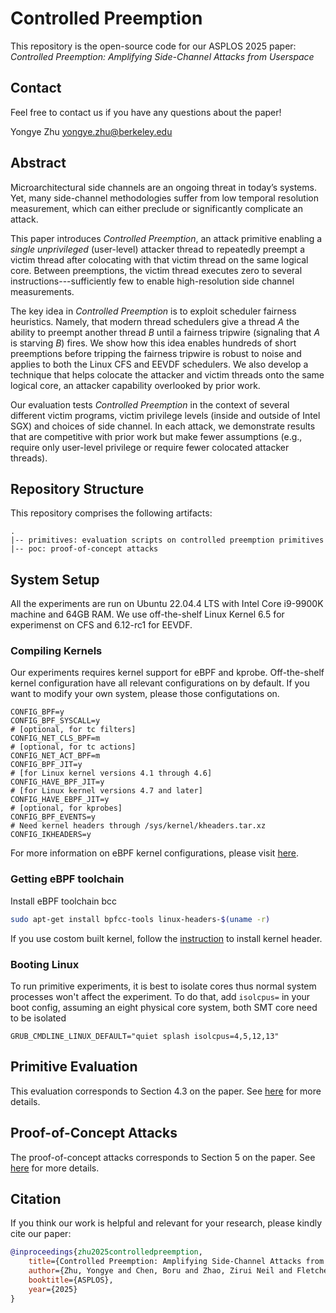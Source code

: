 # Controlled Preemption
This repository is the open-source code for our ASPLOS 2025 paper: *Controlled Preemption: Amplifying Side-Channel Attacks from Userspace*

## Contact
Feel free to contact us if you have any questions about the paper!

Yongye Zhu [yongye.zhu@berkeley.edu](mailto:yongye.zhu@berkeley.edu)

## Abstract
Microarchitectural side channels are an ongoing threat in today’s systems.
Yet, many side-channel methodologies suffer from low temporal resolution measurement, which can either preclude or significantly complicate an attack.

This paper introduces *Controlled Preemption*, an attack primitive enabling a *single unprivileged* (user-level) attacker thread to repeatedly preempt a victim thread after colocating with that victim thread on the same logical core.
Between preemptions, the victim thread executes zero to several instructions---sufficiently few to enable high-resolution side channel measurements.

The key idea in *Controlled Preemption* is to exploit scheduler fairness heuristics. 
Namely, that modern thread schedulers give a thread $A$ the ability to preempt another thread $B$ until a fairness tripwire (signaling that $A$ is starving $B$) fires.
We show how this idea enables hundreds of short preemptions before tripping the fairness tripwire is robust to noise and applies to both the Linux CFS and EEVDF schedulers.
We also develop a technique that helps colocate the attacker and victim threads
onto the same logical core, an attacker capability overlooked by prior work.

Our evaluation tests *Controlled Preemption* in the context of several different victim programs, victim privilege levels (inside and outside of Intel SGX) and 
choices of side channel.
In each attack, we demonstrate results that are competitive with prior work but make fewer assumptions (e.g., require only user-level privilege or require fewer colocated attacker threads).

## Repository Structure
This repository comprises the following artifacts:
```
.
|-- primitives: evaluation scripts on controlled preemption primitives
|-- poc: proof-of-concept attacks
```

## System Setup
All the experiments are run on Ubuntu 22.04.4 LTS with Intel Core i9-9900K machine and 64GB RAM. We use off-the-shelf Linux Kernel 6.5 for experimenst on CFS and 6.12-rc1 for EEVDF.
### Compiling Kernels
Our experiments requires kernel support for eBPF and kprobe. Off-the-shelf kernel configuration have all relevant configurations on by default. If you want to modify your own system, please those configutations on. 
```
CONFIG_BPF=y
CONFIG_BPF_SYSCALL=y
# [optional, for tc filters]
CONFIG_NET_CLS_BPF=m
# [optional, for tc actions]
CONFIG_NET_ACT_BPF=m
CONFIG_BPF_JIT=y
# [for Linux kernel versions 4.1 through 4.6]
CONFIG_HAVE_BPF_JIT=y
# [for Linux kernel versions 4.7 and later]
CONFIG_HAVE_EBPF_JIT=y
# [optional, for kprobes]
CONFIG_BPF_EVENTS=y
# Need kernel headers through /sys/kernel/kheaders.tar.xz
CONFIG_IKHEADERS=y
```
For more information on eBPF kernel configurations, please visit [here](https://github.com/iovisor/bcc/blob/82f9d1cb633aa3b4ebcbbc5d8b809f48d3dfa222/docs/kernel_config.md).

### Getting eBPF toolchain
Install eBPF toolchain bcc
```bash
sudo apt-get install bpfcc-tools linux-headers-$(uname -r)
```
If you use costom built kernel, follow the [instruction](https://www.kernel.org/doc/Documentation/kbuild/headers_install.txt) to install kernel header. 

### Booting Linux
To run primitive experiments, it is best to isolate cores thus normal system processes won't affect the experiment. To do that, add ```isolcpus=``` in your boot config, assuming an eight physical core system, both SMT core need to be isolated
```
GRUB_CMDLINE_LINUX_DEFAULT="quiet splash isolcpus=4,5,12,13"
```

## Primitive Evaluation
This evaluation corresponds to Section 4.3 on the paper. See [here](https://github.com/FPSG-UIUC/Controlled-Preemption/tree/main/primitives) for more details.

## Proof-of-Concept Attacks
The proof-of-concept attacks corresponds to Section 5 on the paper. See [here](https://github.com/FPSG-UIUC/Controlled-Preemption/tree/main/poc) for more details.

## Citation
If you think our work is helpful and relevant for your research, please kindly cite our paper:
```bib
@inproceedings{zhu2025controlledpreemption,
    title={Controlled Preemption: Amplifying Side-Channel Attacks from Userspace},
    author={Zhu, Yongye and Chen, Boru and Zhao, Zirui Neil and Fletcher, Christopher W.},
    booktitle={ASPLOS},
    year={2025}
}
```

